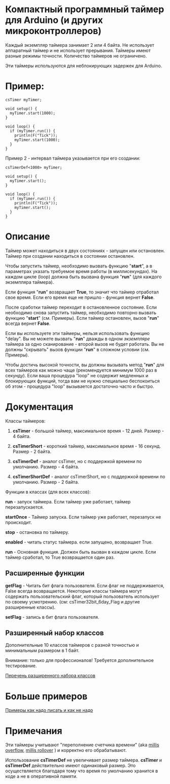 # Компактный программный таймер для Arduino (и других микроконтроллеров)

Каждый экземпляр таймера занимает 2 или 4 байта. Не использует аппаратный таймер и не использует прерывания. Таймеры имеют разные режимы точности. Количество таймеров не ограничено.

Эти таймеры используются для неблокирующих задержек для Arduino.

# Пример:
````
csTimer myTimer;

void setup() {
  myTimer.start(1000);
}

void loop() {
  if (myTimer.run()) {
    println(F("Tick"));
    myTimer.start(1000);
  }
}

````

Пример 2 - интервал таймера указывается при его создании:
````
csTimerDef<1000> myTimer;

void setup() {
  myTimer.start();
}

void loop() {
  if (myTimer.run()) {
    println(F("Tick"));
    myTimer.start();
  }
}

````

# Описание

Таймер может находиться в двух состояниях - запущен или остановлен.
Таймер при создании находиться в состоянии остановлен.

Чтобы запустить таймер, необходимо вызвать функцию "**start**", а в параметрах указать требуемое время работы (в миллисекундах).
На каждом цикле (loop) должна быть вызвана функция "**run**" (для каждого экземпляра таймера).

Если функция "**run**" возвращает **True**, то значит что таймер отработал свое время. Если его время еще не пришло - функция вернет **False**.

После сработки таймер переходит в остановленное состояние. Если необходимо снова запустить таймер, необходимо повторно вызвать функцию "**start**" (см. Примеры).
Если таймер остановлен, вызов "**run**" всегда вернет **False**.

Если вы используете эти таймеры, нельзя использовать функцию "delay".
Вы не можете вызвать "**run**" дважды в одном _экземпляре_ таймера за одно сканирование - второй вызов не будет работать.
Вы не должны "скрывать" вызов функции "**run**" в сложном условии (см. Примеры).

Чтобы достичь высокой точности, вы должны вызывать метод "**run**" для всех таймеров как можно чаще
(рекомендуется минимум 1000 раз в секунду).
Если ваша процедура "loop" не содержит медленных и блокирующих функций,
тогда вам не нужно специально беспокоиться об этом -
процедура "loop" вызывается достаточно часто и быстро.

# Документация

Классы таймеров:

1) **csTimer** - большой таймер, максимальное время - 12 дней. Размер - 4 байта.

2) **csTimerShort** - короткий таймер, максимальное время - 16 секунд. Размер - 2 байта.

3) **csTimerDef** - аналог csTimer, но с поддержкой времени по умолчанию. Размер - 4 байта.

4) **csTimerShortDef** - аналог csTimerShort, но с поддержкой времени по умолчанию. Размер - 2 байта.

Функции в классах (для всех классов):

**run** - запуск таймера. Если таймер уже работает, таймер перезапускается.

**startOnce** - Таймер запуска. Если таймер уже работает, перезапуск не происходит.

**stop** - остановка по таймеру.

**enabled** - читать статус таймера. если запущено, возвращает True.

**run** - Основная функция. Должен быть вызван в каждом цикле. Если таймер сработал, то True возвращается один раз.

## Расширенные функции

**getFlag** - Читать бит флага пользователя. Если флаг не поддерживается, False всегда возвращается.
Некоторые классы таймера могут содержать пользовательский флаг, который пользователь использует по своему усмотрению.
(см: csTimer32bit_6day_Flag и другие разширенные классы).

**setFlag** - запись в бит флага пользователя.

## Разширенный набор классов

Дополнительные 10 классов таймеров с разной точностью и минимальным размером в 1 байт.

Внимание: только для профессионалов! Требуется дополнительное тестирование.

[Перечень разширенного набора классов](extended_info.md)

# Больше примеров

[Примеры как надо писать и как не надо](extended_info.md#Examples)

# Примечания

Эти таймеры учитывают "переполнение счетчика времени" (aka [millis overflow](https://forum.arduino.cc/index.php?topic=68349.0), [millis rollover](https://www.faludi.com/2007/12/18/arduino-millis-rollover-handling/) ) и корректно его обрабатывают.

Использование **csTimerDef** не увеличивает размер таймера. **csTimer** и **csTimerDef** действительно имеют одинаковый размер. Это осуществляется благодаря тому что время по умолчанию хранится в коде а не в оперативной памяти.


